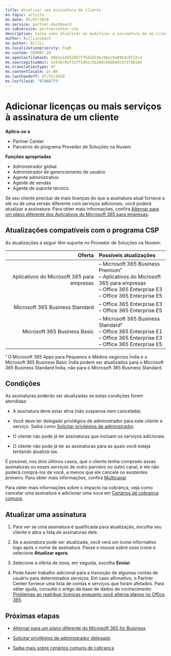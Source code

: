 ```yaml
---
title: Atualizar uma assinatura de cliente
ms.topic: article
ms.date: 05/07/2020
ms.service: partner-dashboard
ms.subservice: partnercenter-csp
description: Saiba como atualizar ou modificar a assinatura de um cliente. Adicione mais licenças ou migre para uma versão diferente com mais serviços.
author: BillLinzbach
ms.author: BillLi
ms.localizationpriority: high
ms.custom: SEOMAY.20
ms.openlocfilehash: 89b4a1d552067f7bda553bc96e19a89bdc9f23cd
ms.sourcegitcommit: e243bc0ef337f5d92c5b208ce6bb9dc5f179b185
ms.translationtype: HT
ms.contentlocale: pt-BR
ms.lasthandoff: 07/31/2020
ms.locfileid: "87468775"
---
```

# <a name="add-licenses-or-more-services-to-a-customers-subscription"></a>Adicionar licenças ou mais serviços à assinatura de um cliente

**Aplica-se a**

- Partner Center
- Parceiros do programa Provedor de Soluções na Nuvem

**Funções apropriadas**

- Administrador global
- Administrador de gerenciamento de usuário
- Agente administrativo
- Agente de vendas
- Agente de suporte técnico

Se seu cliente precisar de mais licenças do que a assinatura atual fornece a ele ou de uma versão diferente com serviços adicionais, você poderá atualizar a assinatura. Para obter mais informações, confira [Alternar para um plano diferente dos Aplicativos do Microsoft 365 para empresas](https://go.microsoft.com/fwlink/p/?LinkId=723577).

## <a name="upgrades-supported-in-the-csp-program"></a>Atualizações compatíveis com o programa CSP <a id="upgradesubscription"></a>

As atualizações a seguir têm suporte no Provedor de Soluções na Nuvem:

| Oferta | Possíveis atualizações|
|---:|:---|
| Aplicativos do Microsoft 365 para empresas   | – Microsoft 365 Business Premium¹ <br/>  – Aplicativos do Microsoft 365 para empresas <br/> – Office 365 Enterprise E3 <br/> – Office 365 Enterprise E5 <br/> |
| Microsoft 365 Business Standard    | – Office 365 Enterprise E3 <br/> – Office 365 Enterprise E5 <br/> |
| Microsoft 365 Business Basic | – Microsoft 365 Business Standard¹ <br/> – Office 365 Enterprise E1 <br/> – Office 365 Enterprise E3<br/> – Office 365 Enterprise E5 <br/> |

¹ O Microsoft 365 Apps para Pequenos e Médios negócios Índia e o Microsoft 365 Business Basic Índia podem ser atualizados para o Microsoft 365 Business Standard Índia, não para o Microsoft 365 Business Standard.


## <a name="conditions"></a>Condições

As assinaturas poderão ser atualizadas se estas condições forem atendidas:

- A assinatura deve estar ativa (não suspensa nem cancelada).

- Você deve ter delegado privilégios de administrador para este cliente e serviço. Saiba como [Solicitar privilégios de administrador](request-a-relationship-with-a-customer.md).

- O cliente não pode já ter assinaturas que incluam os serviços adicionais.

- O cliente não pode já ter as assinaturas para as quais você esteja tentando atualizá-las.

É possível, nos dois últimos casos, que o cliente tenha comprado essas assinaturas ou esses serviços de outro parceiro ou outro canal, e ele não poderá comprá-los de você, a menos que ele cancele os existentes primeiro. Para obter mais informações, confira [Multicanal](multichannel.md).

Para obter mais informações sobre o impacto na cobrança, veja como cancelar uma assinatura e adicionar uma nova em [Cenários de cobrança comuns](common-billing-scenarios.md).

## <a name="upgrade-a-subscription"></a>Atualizar uma assinatura

1. Para ver se uma assinatura é qualificada para atualização, escolha seu cliente e abra a lista de assinaturas dele.

2. Se a assinatura pode ser atualizada, você verá um ícone informativo logo após o nome de assinatura. Passe o mouse sobre esse ícone e selecione **Atualizar agora**.

3. Selecione a oferta de nova, em seguida, escolha **Enviar**.

4. Pode haver trabalho adicional para a transição de algumas contas de usuário para determinados serviços. Em caso afirmativo, o Partner Center fornece uma lista de contas e serviços que foram afetados. Para obter ajuda, consulte o artigo da base de dados de conhecimento [Problemas ao reatribuir licenças enquanto você alterna planos no Office 365](https://go.microsoft.com/fwlink/p/?LinkId=723576).

## <a name="next-steps"></a>Próximas etapas

- [Alternar para um plano diferente do Microsoft 365 for Business](https://go.microsoft.com/fwlink/p/?LinkId=723577)

- [Solicitar privilégios de administrador delegado](request-a-relationship-with-a-customer.md)

- [Saiba mais sobre cenários comuns de cobrança](common-billing-scenarios.md)

